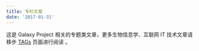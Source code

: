 ```yaml
---
title: 专栏文章
date: '2017-01-31'
---
```


这是 Galaxy Project 相关的专题类文章，更多生物信息学、互联网 IT 技术文章请移步 [TAGs](https://blog.bioinit.com/tags/) 页面进行阅读 。
